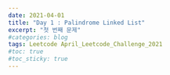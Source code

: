 ```yaml
---
date: 2021-04-01
title: "Day 1 : Palindrome Linked List"
excerpt: "첫 번째 문제"
#categories: blog
tags: Leetcode April_Leetcode_Challenge_2021
#toc: true
#toc_sticky: true
---
```


<script src="https://gist.github.com/1cg2cg3cg/425e27fb1249dde08b292b6baceea8ef.js"></script>
